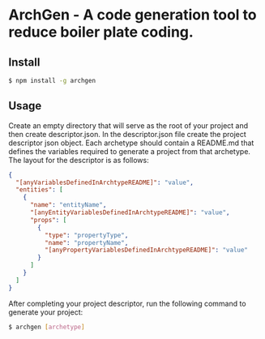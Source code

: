 # ArchGen - A code generation tool to reduce boiler plate coding.

## Install

```sh
$ npm install -g archgen
```

## Usage

Create an empty directory that will serve as the root of your project and then create descriptor.json. In the descriptor.json file create the project descriptor json object. Each archetype should contain a README.md that defines the variables required to generate a project from that archetype. The layout for the descriptor is as follows:

```JSON
{
  "[anyVariablesDefinedInArchtypeREADME]": "value",
  "entities": [
    {
      "name": "entityName",
      "[anyEntityVariablesDefinedInArchtypeREADME]": "value",
      "props": [
        {
          "type": "propertyType",
          "name": "propertyName",
          "[anyPropertyVariablesDefinedInArchtypeREADME]": "value"
        }
      ]
    }
  ]
}
```

After completing your project descriptor, run the following command to generate your project:

```sh
$ archgen [archetype]
```
